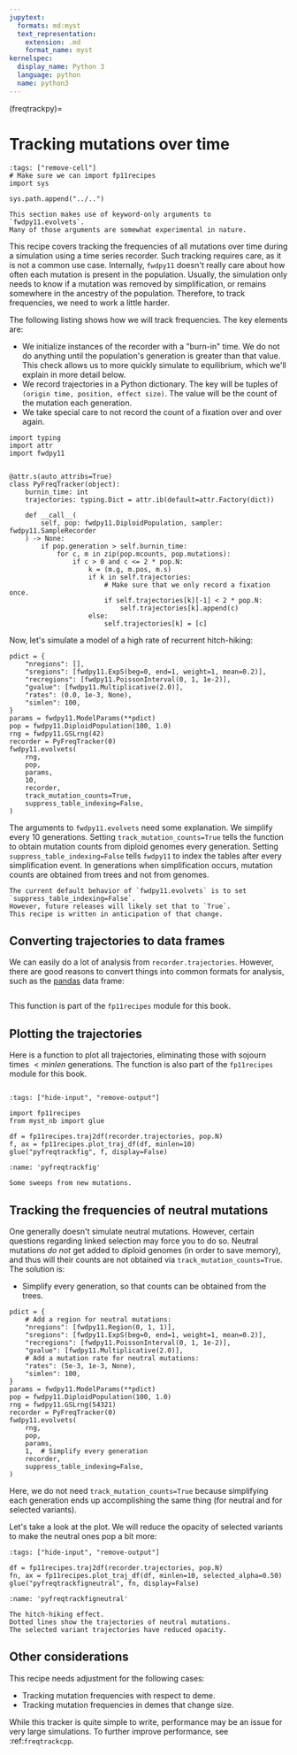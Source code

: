 ```yaml
---
jupytext:
  formats: md:myst
  text_representation:
    extension: .md
    format_name: myst
kernelspec:
  display_name: Python 3
  language: python
  name: python3
---
```


(freqtrackpy)=
# Tracking mutations over time

```{code-cell} python
:tags: ["remove-cell"]
# Make sure we can import fp11recipes
import sys

sys.path.append("../..")
```

```{note}
This section makes use of keyword-only arguments to `fwdpy11.evolvets`.
Many of those arguments are somewhat experimental in nature.
```

This recipe covers tracking the frequencies of all mutations over time during a simulation using a time series recorder.
Such tracking requires care, as it is not a common use case.
Internally, `fwdpy11` doesn't really care about how often each mutation is present in the population.
Usually, the simulation only needs to know if a mutation was removed by simplification, or remains somewhere in the ancestry of the population.
Therefore, to track frequencies, we need to work a little harder.

The following listing shows how we will track frequencies.
The key elements are:

* We initialize instances of the recorder with a "burn-in" time.
  We do not do anything until the population's generation is greater than that value.
  This check allows us to more quickly simulate to equilibrium, which we'll explain in more detail below.
* We record trajectories in a Python dictionary.
  The key will be tuples of `(origin time, position, effect size)`.
  The value will be the count of the mutation each generation.
* We take special care to not record the count of a fixation over and over again.


```{code-cell} python
import typing
import attr
import fwdpy11


@attr.s(auto_attribs=True)
class PyFreqTracker(object):
    burnin_time: int
    trajectories: typing.Dict = attr.ib(default=attr.Factory(dict))

    def __call__(
        self, pop: fwdpy11.DiploidPopulation, sampler: fwdpy11.SampleRecorder
    ) -> None:
        if pop.generation > self.burnin_time:
            for c, m in zip(pop.mcounts, pop.mutations):
                if c > 0 and c <= 2 * pop.N:
                    k = (m.g, m.pos, m.s)
                    if k in self.trajectories:
                        # Make sure that we only record a fixation once.
                        if self.trajectories[k][-1] < 2 * pop.N:
                            self.trajectories[k].append(c)
                    else:
                        self.trajectories[k] = [c]
```

Now, let's simulate a model of a high rate of recurrent hitch-hiking:

```{code-cell} python
pdict = {
    "nregions": [],
    "sregions": [fwdpy11.ExpS(beg=0, end=1, weight=1, mean=0.2)],
    "recregions": [fwdpy11.PoissonInterval(0, 1, 1e-2)],
    "gvalue": [fwdpy11.Multiplicative(2.0)],
    "rates": (0.0, 1e-3, None),
    "simlen": 100,
}
params = fwdpy11.ModelParams(**pdict)
pop = fwdpy11.DiploidPopulation(100, 1.0)
rng = fwdpy11.GSLrng(42)
recorder = PyFreqTracker(0)
fwdpy11.evolvets(
    rng,
    pop,
    params,
    10,
    recorder,
    track_mutation_counts=True,
    suppress_table_indexing=False,
)
```

The arguments to `fwdpy11.evolvets` need some explanation.
We simplify every 10 generations.
Setting `track_mutation_counts=True` tells the function to obtain mutation counts from diploid genomes every generation.
Setting `suppress_table_indexing=False` tells `fwdpy11` to index the tables after  every simplification event.
In generations when simplification occurs, mutation counts are obtained from trees and not from genomes.


```{note}
The current default behavior of `fwdpy11.evolvets` is to set `suppress_table_indexing=False`.
However, future releases will likely set that to `True`.
This recipe is written in anticipation of that change.
```

## Converting trajectories to data frames

We can easily do a lot of analysis from `recorder.trajectories`.
However, there are good reasons to convert things into common formats for analysis, such as the [pandas](https://pandas.pydata.org) data frame:

```{literalinclude} ../../fp11recipes/traj2df.py
```

This function is part of the `fp11recipes` module for this book.

## Plotting the  trajectories

Here is a function to plot all trajectories, eliminating those with sojourn times $< minlen$ generations.
The function is also part of the `fp11recipes` module for this book.

```{literalinclude} ../../fp11recipes/plot_traj_df.py
```

```{code-cell} python
:tags: ["hide-input", "remove-output"]

import fp11recipes
from myst_nb import glue

df = fp11recipes.traj2df(recorder.trajectories, pop.N)
f, ax = fp11recipes.plot_traj_df(df, minlen=10)
glue("pyfreqtrackfig", f, display=False)
```

```{glue:figure} pyfreqtrackfig
:name: 'pyfreqtrackfig'

Some sweeps from new mutations.
```

## Tracking the frequencies of neutral mutations

One generally doesn't simulate neutral mutations.
However, certain questions regarding linked selection may force you to do so.
Neutral mutations *do not* get added to diploid genomes (in order to save memory), and thus will their counts are not obtained via `track_mutation_counts=True`.
The solution is:

* Simplify every generation, so that counts can be obtained from the trees.

```{code-cell} python
pdict = {
    # Add a region for neutral mutations:
    "nregions": [fwdpy11.Region(0, 1, 1)],
    "sregions": [fwdpy11.ExpS(beg=0, end=1, weight=1, mean=0.2)],
    "recregions": [fwdpy11.PoissonInterval(0, 1, 1e-2)],
    "gvalue": [fwdpy11.Multiplicative(2.0)],
    # Add a mutation rate for neutral mutations:
    "rates": (5e-3, 1e-3, None),
    "simlen": 100,
}
params = fwdpy11.ModelParams(**pdict)
pop = fwdpy11.DiploidPopulation(100, 1.0)
rng = fwdpy11.GSLrng(54321)
recorder = PyFreqTracker(0)
fwdpy11.evolvets(
    rng,
    pop,
    params,
    1,  # Simplify every generation
    recorder,
    suppress_table_indexing=False,
)
```

Here, we do not need `track_mutation_counts=True` because simplifying each generation ends up accomplishing the same thing (for neutral and for selected variants).

Let's take a look at the plot.
We will reduce the opacity of selected variants to make the neutral ones pop a bit more:

```{code-cell} python
:tags: ["hide-input", "remove-output"]

df = fp11recipes.traj2df(recorder.trajectories, pop.N)
fn, ax = fp11recipes.plot_traj_df(df, minlen=10, selected_alpha=0.50)
glue("pyfreqtrackfigneutral", fn, display=False)
```

```{glue:figure} pyfreqtrackfigneutral
:name: 'pyfreqtrackfigneutral'

The hitch-hiking effect.
Dotted lines show the trajectories of neutral mutations.
The selected variant trajectories have reduced opacity.
```

## Other considerations

This recipe needs adjustment for the following cases:

* Tracking mutation frequencies with respect to deme.
* Tracking mutation frequencies in demes that change size.

While this tracker is quite simple to write, performance may be an issue for very large simulations.
To further improve performance, see :ref:`freqtrackcpp`.
